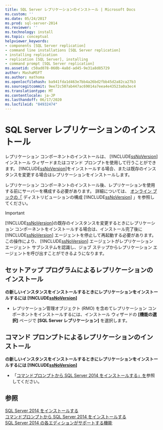 ```yaml
---
title: SQL Server レプリケーションのインストール | Microsoft Docs
ms.custom: ''
ms.date: 05/24/2017
ms.prod: sql-server-2014
ms.reviewer: ''
ms.technology: install
ms.topic: conceptual
helpviewer_keywords:
- components [SQL Server replication]
- command line installations [SQL Server replication]
- installing replication
- replication [SQL Server], installing
- command prompt [SQL Server replication]
ms.assetid: c50ad078-060b-4a8d-ad45-9e31a8d85729
author: MashaMSFT
ms.author: mathoma
ms.openlocfilehash: ba941fda1d463e7bb4a26bd2fbb45d2a82ca27b3
ms.sourcegitcommit: 9ee72c507ab447ac69014a7eea4e43523a0a3ec4
ms.translationtype: MT
ms.contentlocale: ja-JP
ms.lasthandoff: 06/17/2020
ms.locfileid: "84932474"
---
```

# <a name="install-sql-server-replication"></a>SQL Server レプリケーションのインストール
  レプリケーション コンポーネントのインストールは、 [!INCLUDE[ssNoVersion](../../includes/ssnoversion-md.md)] インストール ウィザードまたはコマンド プロンプトを使用して行うことができます。 [!INCLUDE[ssNoVersion](../../includes/ssnoversion-md.md)]をインストールする場合、または既存のインスタンスを変更する場合はレプリケーションをインストールします。  
  
 レプリケーション コンポーネントのインストール後、レプリケーションを使用する前にサーバーを構成する必要があります。 詳細については、 [オンライン ブックの「](../../relational-databases/replication/configure-distribution.md) ディストリビューションの構成 [!INCLUDE[ssNoVersion](../../includes/ssnoversion-md.md)] 」を参照してください。  
  
> [!IMPORTANT]  
>  [!INCLUDE[ssNoVersion](../../includes/ssnoversion-md.md)]の既存のインスタンスを変更するときにレプリケーション コンポーネントをインストールする場合は、インストール完了後に [!INCLUDE[ssNoVersion](../../includes/ssnoversion-md.md)] エージェントを停止して再起動する必要があります。 この操作により、 [!INCLUDE[ssNoVersion](../../includes/ssnoversion-md.md)] エージェントがレプリケーション エージェント サブシステムを認識し、ジョブ ステップからレプリケーション エージェントを呼び出すことができるようになります。  
  
## <a name="installing-replication-by-using-setup"></a>セットアップ プログラムによるレプリケーションのインストール  
 **の新しいインスタンスをインストールするときにレプリケーションをインストールするには [!INCLUDE[ssNoVersion](../../includes/ssnoversion-md.md)]**  
  
-   レプリケーション管理オブジェクト (RMO) を含めてレプリケーション コンポーネントをインストールするには、インストール ウィザードの **[機能の選択]** ページで **[SQL Server レプリケーション]** を選択します。  
  
## <a name="installing-replication-from-the-command-prompt"></a>コマンド プロンプトによるレプリケーションのインストール  
 **の新しいインスタンスをインストールするときにレプリケーションをインストールするには [!INCLUDE[ssNoVersion](../../includes/ssnoversion-md.md)]**  
  
-   「[コマンドプロンプトから SQL Server 2014 をインストールする」を](install-sql-server-from-the-command-prompt.md)参照してください。  
  
## <a name="see-also"></a>参照  
 [SQL Server 2014 をインストールする](install-sql-server.md)   
 [コマンドプロンプトから SQL Server 2014 をインストールする](install-sql-server-from-the-command-prompt.md)   
 [SQL Server 2014 の各エディションがサポートする機能](../../getting-started/features-supported-by-the-editions-of-sql-server-2014.md)  
  
  
